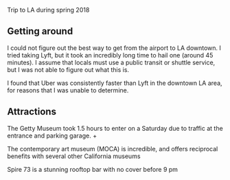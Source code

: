 Trip to LA during spring 2018

## Getting around

I could not figure out the best way to get from the airport to LA downtown. I tried taking Lyft, but it took an incredibly long time to hail one (around 45 minutes). I assume that locals must use a public transit or shuttle service, but I was not able to figure out what this is.

I found that Uber was consistently faster than Lyft in the downtown LA area, for reasons that I was unable to determine.

## Attractions


The Getty Museum took 1.5 hours to enter on a Saturday due to traffic at the entrance and parking garage.
+ 

The contemporary art museum (MOCA) is incredible, and offers reciprocal benefits with several other California museums


Spire 73 is a stunning rooftop bar with no cover before 9 pm